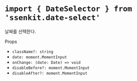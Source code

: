 # `import { DateSelector } from 'ssenkit.date-select'`

날짜를 선택한다.

Props
- `className?: string`
- `date: moment.MomentInput`
- `onChange: (date: Date) => void`
- `disableBefore?: moment.MomentInput`
- `disableAfter?: moment.MomentInput`